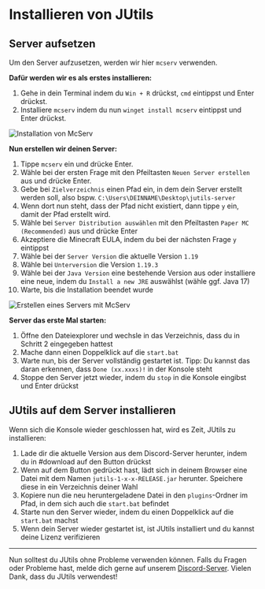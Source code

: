 # Installieren von JUtils

## Server aufsetzen
Um den Server aufzusetzen, werden wir hier `mcserv` verwenden.
 

**Dafür werden wir es als erstes installieren:**

1. Gehe in dein Terminal indem du `Win + R` drückst, `cmd` eintippst und Enter drückst.
2. Installiere `mcserv` indem du nun `winget install mcserv` eintippst und Enter drückst.

![Installation von McServ](https://i.ibb.co/hm5HvND/image.png)


**Nun erstellen wir deinen Server:**

1. Tippe `mcserv` ein und drücke Enter.
2. Wähle bei der ersten Frage mit den Pfeiltasten `Neuen Server erstellen` aus und drücke Enter.
3. Gebe bei `Zielverzeichnis` einen Pfad ein, in dem dein Server erstellt werden soll, also bspw. `C:\Users\DEINNAME\Desktop\jutils-server`
4. Wenn dort nun steht, dass der Pfad nicht existiert, dann tippe `y` ein, damit der Pfad erstellt wird.
5. Wähle bei `Server Distribution auswählen` mit den Pfeiltasten `Paper MC (Recommended)` aus und drücke Enter
6. Akzeptiere die Minecraft EULA, indem du bei der nächsten Frage `y` eintippst
7. Wähle bei der `Server Version` die aktuelle Version `1.19`
8. Wähle bei `Unterversion` die Version `1.19.3`
9. Wähle bei der `Java Version` eine bestehende Version aus oder installiere eine neue, indem du `Install a new JRE` auswählst (wähle ggf. Java 17)
10. Warte, bis die Installation beendet wurde

![Erstellen eines Servers mit McServ](https://i.ibb.co/tC4tfhs/image.png)


**Server das erste Mal starten:**

1. Öffne den Dateiexplorer und wechsle in das Verzeichnis, dass du in Schritt 2 eingegeben hattest
2. Mache dann einen Doppelklick auf die `start.bat`
3. Warte nun, bis der Server vollständig gestartet ist. Tipp: Du kannst das daran erkennen, dass `Done (xx.xxxs)!` in der Konsole steht
4. Stoppe den Server jetzt wieder, indem du `stop` in die Konsole eingibst und Enter drückst


## JUtils auf dem Server installieren
Wenn sich die Konsole wieder geschlossen hat, wird es Zeit, JUtils zu installieren:

1. Lade dir die aktuelle Version aus dem Discord-Server herunter, indem du in #download auf den Button drückst
2. Wenn auf dem Button gedrückt hast, lädt sich in deinem Browser eine Datei mit dem Namen `jutils-1-x-x-RELEASE.jar` herunter. Speichere diese in ein Verzeichnis deiner Wahl
3. Kopiere nun die neu heruntergeladene Datei in den `plugins`-Ordner im Pfad, in dem sich auch die `start.bat` befindet
4. Starte nun den Server wieder, indem du einen Doppelklick auf die `start.bat` machst
5. Wenn dein Server wieder gestartet ist, ist JUtils installiert und du kannst deine Lizenz verifizieren

---
Nun solltest du JUtils ohne Probleme verwenden können. Falls du Fragen oder Probleme hast, melde dich gerne auf unserem [Discord-Server](https://dasshept.de/dc).
Vielen Dank, dass du JUtils verwendest!
